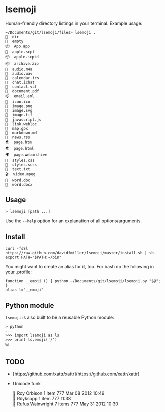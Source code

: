 # lsemoji

Human-friendly directory listings in your terminal. Example usage:

    ~/Documents/git/lsemoji/files> lsemoji .
    📂  dir  
    📁  empty  
    📦  App.app
    🍎  apple.scpt
    📦  apple.scptd
    📦  archive.zip
    🎵  audio.m4a
    🎵  audio.wav
    📅  calendar.ics
    💬  chat.ichat
    👤  contact.vcf
    📄  document.pdf
    📫  email.eml
    🎑  icon.ico
    🎑  image.png
    🎑  image.svg
    🎑  image.tif
    📃  javascript.js
    🔗  link.webloc
    📍  map.gpx
    📝  markdown.md
    📰  news.rss
    🌏  page.htm
    🌏  page.html
    🌍  page.webarchive
    🎨  styles.css
    🎨  styles.scss
    📄  text.txt
    🎬  video.mpeg
    📝  word.doc
    📝  word.docx

## Usage

    > lsemoji [path ...]

Use the `--help` option for an explanation of all options/arguments.

## Install
    curl -fsSl https://raw.github.com/davidfmiller/lsemoji/master/install.sh | sh
    export PATH="$PATH:~/bin"

You might want to create an alias for it, too. For bash do the following in your .profile:

    function __emoji () { python ~/Documents/git/lsemoji/lsemoji.py "$@"; } 
    alias l="__emoji"

## Python module

`lsemoji` is also built to be a reusable Python module: 

    > python 
    ...
    >>> import lsemoji as ls
    >>> print ls.emoji('/')
    💻 

## TODO

- [https://github.com/xattr/xattr](https://github.com/xattr/xattr)
-  Unicode funk

    📂  Roy Orbison                                       1 item   777  Mar 08 2012 10:49            
    📂  Röyksopp                                        1 item   777              11:38            
    📂  Rufus Wainwright                                  7 items  777  May 31 2012 10:30   
